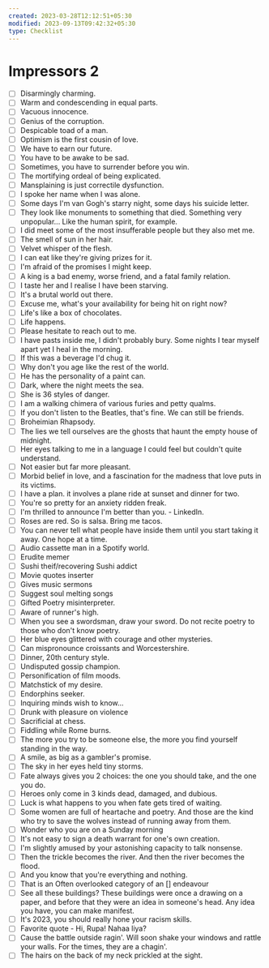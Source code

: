```yaml
---
created: 2023-03-28T12:12:51+05:30
modified: 2023-09-13T09:42:32+05:30
type: Checklist
---
```


# Impressors 2

- [ ] Disarmingly charming.
- [ ] Warm and condescending in equal parts.
- [ ] Vacuous innocence.
- [ ] Genius of the corruption.
- [ ] Despicable toad of a man.
- [ ] Optimism is the first cousin of love.
- [ ] We have to earn our future.
- [ ] You have to be awake to be  sad.
- [ ] Sometimes, you have to surrender before you win.
- [ ] The mortifying ordeal of being explicated.
- [ ] Mansplaining is just correctile dysfunction.
- [ ] I spoke her name when I was alone.
- [ ] Some days I'm van Gogh's starry night, some days his suicide letter.
- [ ] They look like monuments to something that died. Something very unpopular... Like the human spirit, for example.
- [ ] I did meet some of the most insufferable people but they also met me.
- [ ] The smell of sun in her hair.
- [ ] Velvet whisper of the flesh.
- [ ] I can eat like they're giving prizes for it.
- [ ] I'm afraid of the promises I might keep.
- [ ] A king is a bad enemy, worse friend, and a fatal family relation.
- [ ] I taste her and I realise I have been starving.
- [ ] It's a brutal world out there.
- [ ] Excuse me, what's your availability for being hit on right now?
- [ ] Life's like a box of chocolates.
- [ ] Life happens.
- [ ] Please hesitate to reach out to me.
- [ ] I have pasts inside me, I didn't probably bury. Some nights I tear myself apart yet I heal in the morning.
- [ ] If this was a beverage I'd chug it.
- [ ] Why don't you age like the rest of the world.
- [ ] He has the personality of a paint can.
- [ ] Dark, where the night meets the sea.
- [ ] She is 36 styles of danger.
- [ ] I am a walking chimera of various furies and petty qualms.
- [ ] If you don't listen to the Beatles, that's fine. We can still be friends.
- [ ] Broheimian Rhapsody.
- [ ] The lies we tell ourselves are the ghosts that haunt the empty house of midnight.
- [ ] Her eyes talking to me in a language I could feel but couldn't quite understand.
- [ ] Not easier but far more pleasant.
- [ ] Morbid belief in love, and a fascination for the madness that love puts in its victims.
- [ ] I have a plan. it involves a plane ride at sunset and dinner for two.
- [ ] You're so pretty for an anxiety ridden freak.
- [ ] I'm thrilled to announce I'm better than you. - LinkedIn.
- [ ] Roses are red. So is salsa. Bring me tacos.
- [ ] You can never tell what people have inside them until you start taking it away. One hope at a time.
- [ ] Audio cassette man in a Spotify world.
- [ ] Erudite memer
- [ ] Sushi theif/recovering Sushi addict
- [ ] Movie quotes inserter
- [ ] Gives music sermons
- [ ] Suggest soul melting songs
- [ ] Gifted Poetry misinterpreter.
- [ ] Aware of runner's high.
- [ ] When you see a swordsman, draw your sword. Do not recite poetry to those who don't know poetry.
- [ ] Her blue eyes glittered with courage and other mysteries.
- [ ] Can mispronounce croissants and Worcestershire.
- [ ] Dinner, 20th century style.
- [ ] Undisputed gossip champion.
- [ ] Personification of film moods.
- [ ] Matchstick of my desire.
- [ ] Endorphins seeker.
- [ ] Inquiring minds wish to know...
- [ ] Drunk with pleasure on violence 
- [ ] Sacrificial at chess.
- [ ] Fiddling while Rome burns.
- [ ] The more you try to be someone else, the more you find yourself standing in the way.
- [ ] A smile, as big as a gambler's promise.
- [ ] The sky in her eyes held tiny storms.
- [ ] Fate always gives you 2 choices: the one you should take, and the one you do.
- [ ] Heroes only come in 3 kinds dead, damaged, and dubious.
- [ ] Luck is what happens to you when fate gets tired of waiting.
- [ ] Some women are full of heartache and poetry. And those are the kind who try to save the wolves instead of running away from them.
- [ ] Wonder who you are on a Sunday morning
- [ ] It's not easy to sign a death warrant for one's own creation.
- [ ] I'm slightly amused by your astonishing capacity to talk nonsense.
- [ ] Then the trickle becomes the river. And then the river becomes the flood.
- [ ] And you know that you're everything and nothing.
- [ ] That is an Often overlooked category of an [] endeavour
- [ ] See all these buildings? These buildings were once a drawing on a paper, and before that they were an idea in someone's head. Any idea you have, you can make manifest.
- [ ] It's 2023, you should really hone your racism skills.
- [ ] Favorite quote - Hi, Rupa! Nahaa liya?
- [ ] Cause the battle outside ragin'. Will soon shake your windows and rattle your walls. For the times, they are a chagin'.
- [ ] The hairs on the back of my neck prickled at the sight.
